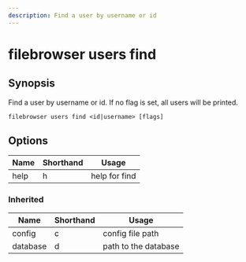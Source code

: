 ```yaml
---
description: Find a user by username or id
---
```


# filebrowser users find

## Synopsis

Find a user by username or id. If no flag is set, all users will be printed.

```
filebrowser users find <id|username> [flags]
```

## Options

| Name | Shorthand | Usage |
|------|-----------|-------|
|help|h|help for find|

### Inherited

| Name | Shorthand | Usage |
|------|-----------|-------|
|config|c|config file path|
|database|d|path to the database|

